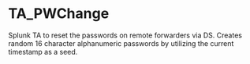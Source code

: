 # TA_PWChange
Splunk TA to reset the passwords on remote forwarders via DS.  Creates random 16 character alphanumeric passwords by utilizing the current timestamp as a seed.
